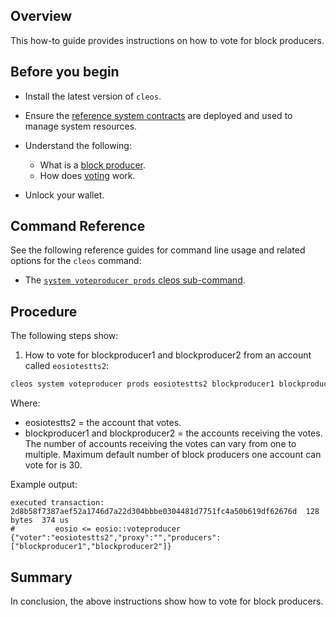 ## Overview

This how-to guide provides instructions on how to vote for block producers.

## Before you begin

* Install the latest version of `cleos`.

* Ensure the [reference system contracts](https://developers.eos.io/manuals/eosio.contracts/latest/build-and-deploy) are deployed and used to manage system resources.

* Understand the following:
  * What is a [block producer](https://developers.eos.io/welcome/latest/protocol/consensus_protocol#11-block-producers).
  * How does [voting](https://developers.eos.io/manuals/eosio.contracts/latest/key-concepts/vote) work.

* Unlock your wallet.

## Command Reference

See the following reference guides for command line usage and related options for the `cleos` command:

* The [`system voteproducer prods` cleos sub-command](https://developers.eos.io/manuals/eos/latest/cleos/command-reference/system/system-voteproducer-prods).

## Procedure

The following steps show:

1. How to vote for blockproducer1 and blockproducer2 from an account called `eosiotestts2`:

```sh
cleos system voteproducer prods eosiotestts2 blockproducer1 blockproducer2
```

Where:

* eosiotestts2 = the account that votes.
* blockproducer1 and blockproducer2 = the accounts receiving the votes. The number of accounts receiving the votes can vary from one to multiple. Maximum default number of block producers one account can vote for is 30.

Example output:

```console
executed transaction: 2d8b58f7387aef52a1746d7a22d304bbbe0304481d7751fc4a50b619df62676d  128 bytes  374 us
#         eosio <= eosio::voteproducer          {"voter":"eosiotestts2","proxy":"","producers":["blockproducer1","blockproducer2"]}
```

## Summary

In conclusion, the above instructions show how to vote for block producers.
